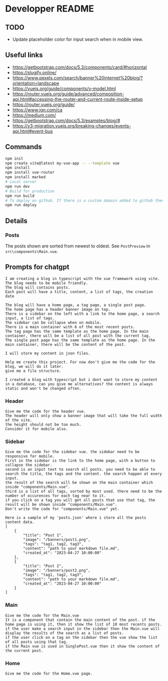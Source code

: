 # Developper README

## TODO

- Update placeholder color for input search when in mobile view.

## Useful links

- <https://getbootstrap.com/docs/5.3/components/card/#horizontal>
- <https://slugify.online/>
- <https://www.pexels.com/search/banner%20internet%20blog/?orientation=landscape>
- <https://vuejs.org/guide/components/v-model.html>
- <https://router.vuejs.org/guide/advanced/composition-api.html#accessing-the-router-and-current-route-inside-setup>
- <https://router.vuejs.org/guide/>
- <https://www.ign.com/ca>
- <https://medium.com/>
- <https://getbootstrap.com/docs/5.3/examples/blog/#>
- <https://v3-migration.vuejs.org/breaking-changes/events-api.html#event-bus>

## Commands

```sh
npm init
npm create vite@latest my-vue-app -- --template vue
npm install
npm install vue-router
npm install marked
# Local server
npm run dev
# Build for production
npm run build
# To deploy on github. If there is a custom domain added to github then you need to download the CNAME file that github automatically create and push in the branch into /dist
npm run deploy
```

## Details

### Posts

The posts shown are sorted from newest to oldest. See `PostPreview` in `src\components\Main.vue`.

## Prompts for chatgpt

```text
I am creating a blog in typescript with the vue framework using vite.
The blog needs to be mobile friendly.
The blog will contains posts.
Each post will have a title, content, a list of tags, the creation date

The blog will have a home page, a tag page, a single post page.
The home page has a header banner image on top.
There is a sidebar on the left with a link to the home page, a search input, a list of tags.
The sidebar can be collapse when on mobile.
There is a main container with 6 of the most recent posts.
The tag page has the same template as the home page. In the main container, there will be a list of all post with the current tag.
The single post page has the same template as the home page. In the main container, there will be the content of the post.

I will store my content in json files.

Help me create this project. For now don't give me the code for the blog, we will do it later.
give me a file structure.

I created a blog with typescript but i dont want to store my content in a database, can you give me alternatives? the content is always static and won't be changed often.
```

### Header

```text
Give me the code for the header vue.
The header will only show a banner image that will take the full width of the site.
the height should not be too much.
Consider it for mobile also.
```

### Sidebar

```text
Give me the code for the sidebar vue. the sidebar need to be responsive for mobile.
First in the sidebar is the link to the home page, with a button to collapse the sidebar.
second is an input text to search all posts. you need to be able to search the title, the tags and the content. the search happen at every input.
the result of the search will be shown on the main container which inside "components/Main.vue".
third is a list of all tags, sorted by most used. there need to be the number of occurences for each tag near to it.
if you click on a tag you will get all posts that use that tag, the result will be shown inside "components/Main.vue".
Don't write the code for "components/Main.vue" yet.

Here is a sample of my 'posts.json' where i store all the posts content data.
[
    {
        "title": "Post 1",
        "image": "/banners/post1.png",
        "tags": "tag1, tag2, tag3",
        "content": "path to your markdown file.md",
        "created_at": "2023-04-27 10:00:00"
    },
    {
        "title": "Post 2",
        "image": "/banners/post2.png",
        "tags": "tag1, tag2, tag3",
        "content": "path to your markdown file.md",
        "created_at": "2023-04-27 10:00:00"
    }
]
```

### Main

```text
Give me the code for the Main.vue
It is a component that contain the main content of the post. if the home page is using it, then it show the list of 10 most recents posts.
if the user make a search input in the sidebar then the Main.vue will display the results of the search as a list of posts.
if the user click on a tag on the sidebar then the vue show the list of all posts using that tag.
if the Main vue is used in SinglePost.vue then it show the content of the current post.
```

### Home

```text
Give me the code for the Home.vue page.
```
